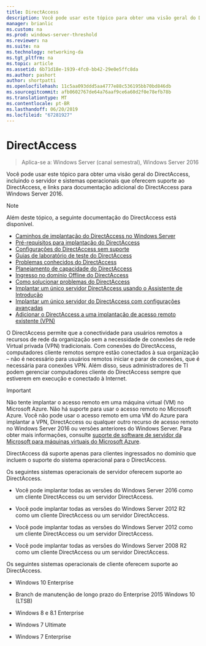 ```yaml
---
title: DirectAccess
description: Você pode usar este tópico para obter uma visão geral do DirectAccess no Windows Server 2016.
manager: brianlic
ms.custom: na
ms.prod: windows-server-threshold
ms.reviewer: na
ms.suite: na
ms.technology: networking-da
ms.tgt_pltfrm: na
ms.topic: article
ms.assetid: 6b71d18e-1939-4fc0-bb42-29e0e5ffc8da
ms.author: pashort
author: shortpatti
ms.openlocfilehash: 11c5aa093ddd5aa4777e88c536195bb70bd846db
ms.sourcegitcommit: afb0602767de64a76aaf9ce6a60d2f0e78efb78b
ms.translationtype: MT
ms.contentlocale: pt-BR
ms.lasthandoff: 06/20/2019
ms.locfileid: "67281927"
---
```

# <a name="directaccess"></a>DirectAccess

>Aplica-se a: Windows Server (canal semestral), Windows Server 2016

Você pode usar este tópico para obter uma visão geral do DirectAccess, incluindo o servidor e sistemas operacionais que oferecem suporte ao DirectAccess, e links para documentação adicional do DirectAccess para Windows Server 2016.  
  
> [!NOTE]  
> Além deste tópico, a seguinte documentação do DirectAccess está disponível.  
>   
> -   [Caminhos de implantação do DirectAccess no Windows Server](DirectAccess-Deployment-Paths-in-Windows-Server.md)  
> -   [Pré-requisitos para implantação do DirectAccess](Prerequisites-for-Deploying-DirectAccess.md)  
> -   [Configurações do DirectAccess sem suporte](DirectAccess-Unsupported-Configurations.md)  
> -   [Guias de laboratório de teste do DirectAccess](DirectAccess-Test-Lab-Guides.md)  
> -   [Problemas conhecidos do DirectAccess](DirectAccess-Known-Issues.md)  
> -   [Planejamento de capacidade do DirectAccess](DirectAccess-Capacity-Planning.md) 
> -   [Ingresso no domínio Offline do DirectAccess](DirectAccess-Offline-Domain-Join.md)  
> -   [Como solucionar problemas do DirectAccess](Troubleshooting-DirectAccess.md)  
> -   [Implantar um único servidor DirectAccess usando o Assistente de Introdução](single-server-wizard/Deploy-a-Single-DirectAccess-Server-Using-the-Getting-Started-Wizard.md)  
> -   [Implantar um único servidor do DirectAccess com configurações avançadas](single-server-advanced/Deploy-a-Single-DirectAccess-Server-with-Advanced-Settings.md)  
> -   [Adicionar o DirectAccess a uma implantação de acesso remoto existente (VPN)](add-to-existing-vpn/Add-DirectAccess-to-an-Existing-Remote-Access-VPN-Deployment.md)  
  
O DirectAccess permite que a conectividade para usuários remotos a recursos de rede da organização sem a necessidade de conexões de rede Virtual privada (VPN) tradicionais. Com conexões do DirectAccess, computadores cliente remotos sempre estão conectados à sua organização – não é necessário para usuários remotos iniciar e parar de conexões, que é necessária para conexões VPN. Além disso, seus administradores de TI podem gerenciar computadores cliente do DirectAccess sempre que estiverem em execução e conectado à Internet.

>[!IMPORTANT]
>Não tente implantar o acesso remoto em uma máquina virtual \(VM\) no Microsoft Azure. Não há suporte para usar o acesso remoto no Microsoft Azure. Você não pode usar o acesso remoto em uma VM do Azure para implantar a VPN, DirectAccess ou qualquer outro recurso de acesso remoto no Windows Server 2016 ou versões anteriores do Windows Server. Para obter mais informações, consulte [suporte de software de servidor da Microsoft para máquinas virtuais do Microsoft Azure](https://support.microsoft.com/help/2721672/microsoft-server-software-support-for-microsoft-azure-virtual-machines).
  
DirectAccess dá suporte apenas para clientes ingressados no domínio que incluem o suporte do sistema operacional para o DirectAccess.  
  
Os seguintes sistemas operacionais de servidor oferecem suporte ao DirectAccess.  
  
-   Você pode implantar todas as versões do Windows Server 2016 como um cliente DirectAccess ou um servidor DirectAccess.  
  
-   Você pode implantar todas as versões do Windows Server 2012 R2 como um cliente DirectAccess ou um servidor DirectAccess.  
  
-   Você pode implantar todas as versões do Windows Server 2012 como um cliente DirectAccess ou um servidor DirectAccess.  
  
-   Você pode implantar todas as versões do Windows Server 2008 R2 como um cliente DirectAccess ou um servidor DirectAccess.  
  
Os seguintes sistemas operacionais de cliente oferecem suporte ao DirectAccess.  
  
-   Windows 10 Enterprise  
  
-   Branch de manutenção de longo prazo do Enterprise 2015 Windows 10 (LTSB)  
  
-   Windows 8 e 8.1 Enterprise  
  
-   Windows 7 Ultimate  
  
-   Windows 7 Enterprise
